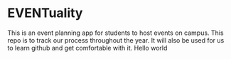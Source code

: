 # EVENTuality

This is an event planning app for students to host events on campus. This repo is to track our process throughout the year.
It will also be used for us to learn github and get comfortable with it.
Hello world
